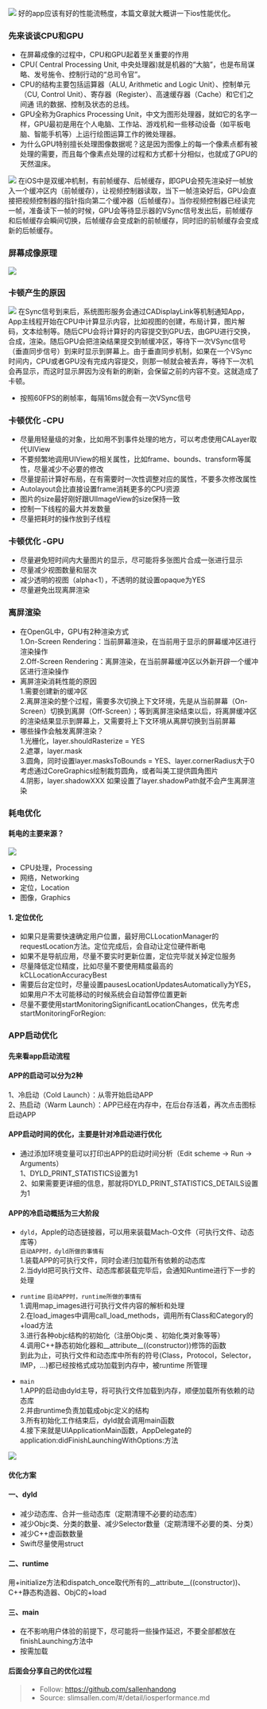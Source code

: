 ![](https://user-gold-cdn.xitu.io/2018/8/20/1655723419367c34?w=1570&h=1047&f=png&s=1750845)
好的app应该有好的性能流畅度，本篇文章就大概讲一下ios性能优化。
### 先来谈谈CPU和GPU
- 在屏幕成像的过程中，CPU和GPU起着至关重要的作用
- CPU( Central Processing Unit, 中央处理器)就是机器的“大脑”，也是布局谋略、发号施令、控制行动的“总司令官”。
- CPU的结构主要包括运算器（ALU, Arithmetic and Logic Unit）、控制单元（CU, Control Unit）、寄存器（Register）、高速缓存器（Cache）和它们之间通 讯的数据、控制及状态的总线。
- GPU全称为Graphics Processing Unit，中文为图形处理器，就如它的名字一样，GPU最初是用在个人电脑、工作站、游戏机和一些移动设备（如平板电脑、智能手机等）上运行绘图运算工作的微处理器。
- 为什么GPU特别擅长处理图像数据呢？这是因为图像上的每一个像素点都有被处理的需要，而且每个像素点处理的过程和方式都十分相似，也就成了GPU的天然温床。

![](https://user-gold-cdn.xitu.io/2018/8/20/16556fa5f2e9bc61?w=1136&h=352&f=jpeg&s=41871)
在iOS中是双缓冲机制，有前帧缓存、后帧缓存，即GPU会预先渲染好一帧放入一个缓冲区内（前帧缓存），让视频控制器读取，当下一帧渲染好后，GPU会直接把视频控制器的指针指向第二个缓冲器（后帧缓存）。当你视频控制器已经读完一帧，准备读下一帧的时候，GPU会等待显示器的VSync信号发出后，前帧缓存和后帧缓存会瞬间切换，后帧缓存会变成新的前帧缓存，同时旧的前帧缓存会变成新的后帧缓存。
### 屏幕成像原理

![](https://user-gold-cdn.xitu.io/2018/8/20/16556fcf8668dab0?w=974&h=314&f=png&s=24691)

### 卡顿产生的原因

![](https://user-gold-cdn.xitu.io/2018/8/20/16556ff6d770b162?w=962&h=264&f=png&s=13344)
在Sync信号到来后，系统图形服务会通过CADisplayLink等机制通知App，App主线程开始在CPU中计算显示内容，比如视图的创建，布局计算，图片解码，文本绘制等。随后CPU会将计算好的内容提交到GPU去，由GPU进行交换，合成，渲染。随后GPU会把渲染结果提交到帧缓冲区，等待下一次VSync信号（垂直同步信号）到来时显示到屏幕上。由于垂直同步机制，如果在一个VSync时间内，CPU或者GPU没有完成内容提交，则那一帧就会被丢弃，等待下一次机会再显示，而这时显示屏因为没有新的刷新，会保留之前的内容不变。这就造成了卡顿。
- 按照60FPS的刷帧率，每隔16ms就会有一次VSync信号
### 卡顿优化 -CPU
- 尽量用轻量级的对象，比如用不到事件处理的地方，可以考虑使用CALayer取代UIView
- 不要频繁地调用UIView的相关属性，比如frame、bounds、transform等属性，尽量减少不必要的修改
- 尽量提前计算好布局，在有需要时一次性调整对应的属性，不要多次修改属性
- Autolayout会比直接设置frame消耗更多的CPU资源
- 图片的size最好刚好跟UIImageView的size保持一致
- 控制一下线程的最大并发数量
- 尽量把耗时的操作放到子线程

### 卡顿优化 -GPU
- 尽量避免短时间内大量图片的显示，尽可能将多张图片合成一张进行显示
- 尽量减少视图数量和层次
- 减少透明的视图（alpha<1），不透明的就设置opaque为YES
- 尽量避免出现离屏渲染

### 离屏渲染
- 在OpenGL中，GPU有2种渲染方式  
1.On-Screen Rendering：当前屏幕渲染，在当前用于显示的屏幕缓冲区进行渲染操作  
2.Off-Screen Rendering：离屏渲染，在当前屏幕缓冲区以外新开辟一个缓冲区进行渲染操作
- 离屏渲染消耗性能的原因  
1.需要创建新的缓冲区  
2.离屏渲染的整个过程，需要多次切换上下文环境，先是从当前屏幕（On-Screen）切换到离屏（Off-Screen）；等到离屏渲染结束以后，将离屏缓冲区的渲染结果显示到屏幕上，又需要将上下文环境从离屏切换到当前屏幕
- 哪些操作会触发离屏渲染？  
1.光栅化，layer.shouldRasterize = YES  
2.遮罩，layer.mask  
3.圆角，同时设置layer.masksToBounds = YES、layer.cornerRadius大于0
考虑通过CoreGraphics绘制裁剪圆角，或者叫美工提供圆角图片  
4.阴影，layer.shadowXXX
如果设置了layer.shadowPath就不会产生离屏渲染

### 耗电优化
#### 耗电的主要来源？
![](https://user-gold-cdn.xitu.io/2018/8/20/16557047d4e8a05c?w=886&h=266&f=png&s=84774)
- CPU处理，Processing
- 网络，Networking
- 定位，Location
- 图像，Graphics
#### 1. 定位优化
- 如果只是需要快速确定用户位置，最好用CLLocationManager的requestLocation方法。定位完成后，会自动让定位硬件断电  
- 如果不是导航应用，尽量不要实时更新位置，定位完毕就关掉定位服务
- 尽量降低定位精度，比如尽量不要使用精度最高的kCLLocationAccuracyBest
- 需要后台定位时，尽量设置pausesLocationUpdatesAutomatically为YES，如果用户不太可能移动的时候系统会自动暂停位置更新
- 尽量不要使用startMonitoringSignificantLocationChanges，优先考虑startMonitoringForRegion:

### APP启动优化
#### 先来看app启动流程
#### APP的启动可以分为2种
1、冷启动（Cold Launch）：从零开始启动APP  
2、热启动（Warm Launch）：APP已经在内存中，在后台存活着，再次点击图标启动APP

#### APP启动时间的优化，主要是针对冷启动进行优化
- 通过添加环境变量可以打印出APP的启动时间分析（Edit scheme -> Run -> Arguments）  
1、DYLD_PRINT_STATISTICS设置为1  
2、如果需要更详细的信息，那就将DYLD_PRINT_STATISTICS_DETAILS设置为1

#### APP的冷启动概括为三大阶段
- `dyld`，Apple的动态链接器，可以用来装载Mach-O文件（可执行文件、动态库等）  
`启动APP时，dyld所做的事情有`  
1.装载APP的可执行文件，同时会递归加载所有依赖的动态库  
2.当dyld把可执行文件、动态库都装载完毕后，会通知Runtime进行下一步的处理

- `runtime`
`启动APP时，runtime所做的事情有`  
1.调用map_images进行可执行文件内容的解析和处理  
2.在load_images中调用call_load_methods，调用所有Class和Category的+load方法  
3.进行各种objc结构的初始化（注册Objc类 、初始化类对象等等）  
4.调用C++静态初始化器和__attribute__((constructor))修饰的函数  
到此为止，可执行文件和动态库中所有的符号(Class，Protocol，Selector，IMP，…)都已经按格式成功加载到内存中，被runtime 所管理

- `main`  
1.APP的启动由dyld主导，将可执行文件加载到内存，顺便加载所有依赖的动态库  
2.并由runtime负责加载成objc定义的结构  
3.所有初始化工作结束后，dyld就会调用main函数  
4.接下来就是UIApplicationMain函数，AppDelegate的application:didFinishLaunchingWithOptions:方法


![](https://user-gold-cdn.xitu.io/2018/8/20/165570cf51898b7d?w=2554&h=860&f=png&s=305168)

#### 优化方案
#### 一、dyld
- 减少动态库、合并一些动态库（定期清理不必要的动态库）
- 减少Objc类、分类的数量、减少Selector数量（定期清理不必要的类、分类）
- 减少C++虚函数数量
- Swift尽量使用struct

#### 二、runtime
用+initialize方法和dispatch_once取代所有的__attribute__((constructor))、C++静态构造器、ObjC的+load

#### 三、main
- 在不影响用户体验的前提下，尽可能将一些操作延迟，不要全部都放在finishLaunching方法中
- 按需加载

#### 后面会分享自己的优化过程

> * Follow: https://github.com/sallenhandong
> * Source: slimsallen.com/#/detail/iosperformance.md
